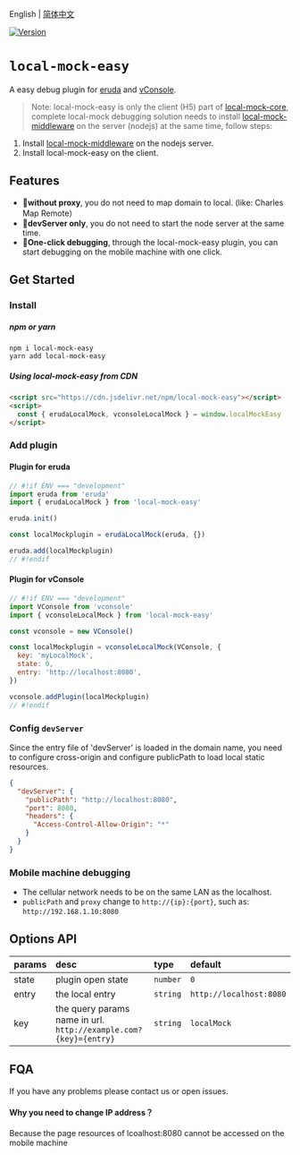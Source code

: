 English | [简体中文](/packages/local-mock-easy/README_CN.md)

<a href="https://www.npmjs.com/package/local-mock-easy"><img src="https://img.shields.io/npm/v/local-mock-easy.svg?sanitize=true" alt="Version"></a>

# `local-mock-easy`

A easy debug plugin for [eruda](https://www.npmjs.com/package/eruda) and [vConsole](https://www.npmjs.com/package/vconsole).

> Note: local-mock-easy is only the client (H5) part of [local-mock-core](https://github.com/vigory/local-mock-core), complete local-mock debugging solution needs to install [local-mock-middleware](https://www.npmjs.com/package/local-mock-middleware) on the server (nodejs) at the same time, follow steps:

1. Install [local-mock-middleware](https://www.npmjs.com/package/local-mock-middleware) on the nodejs server.
1. Install local-mock-easy on the client.

## Features

- 🎉**without proxy**, you do not need to map domain to local. (like: Charles Map Remote）
- 🚀**devServer only**, you do not need to start the node server at the same time.
- 🌻**One-click debugging**, through the local-mock-easy plugin, you can start debugging on the mobile machine with one click.

## Get Started

### Install

##### npm or yarn

```shell
npm i local-mock-easy
yarn add local-mock-easy
```

##### Using local-mock-easy from CDN

```html
<script src="https://cdn.jsdelivr.net/npm/local-mock-easy"></script>
<script>
  const { erudaLocalMock, vconsoleLocalMock } = window.localMockEasy
</script>
```

### Add plugin

#### Plugin for eruda

```js
// #!if ENV === "development"
import eruda from 'eruda'
import { erudaLocalMock } from 'local-mock-easy'

eruda.init()

const localMockplugin = erudaLocalMock(eruda, {})

eruda.add(localMockplugin)
// #!endif
```

#### Plugin for vConsole

```js
// #!if ENV === "development"
import VConsole from 'vconsole'
import { vconsoleLocalMock } from 'local-mock-easy'

const vconsole = new VConsole()

const localMockplugin = vconsoleLocalMock(VConsole, {
  key: 'myLocalMock',
  state: 0,
  entry: 'http://localhost:8080',
})

vconsole.addPlugin(localMockplugin)
// #!endif
```

### Config `devServer`

Since the entry file of 'devServer' is loaded in the domain name, you need to configure cross-origin and configure publicPath to load local static resources.

```json
{
  "devServer": {
    "publicPath": "http://localhost:8080",
    "port": 8080,
    "headers": {
      "Access-Control-Allow-Origin": "*"
    }
  }
}
```

### Mobile machine debugging

- The cellular network needs to be on the same LAN as the localhost.
- `publicPath` and `proxy` change to `http://{ip}:{port}`, such as: `http://192.168.1.10:8080`

## Options API

| params | desc                                                                 | type     | default                 |
| :----- | :------------------------------------------------------------------- | :------- | :---------------------- |
| state  | plugin open state                                                    | `number` | `0`                     |
| entry  | the local entry                                                      | `string` | `http://localhost:8080` |
| key    | the query params name in url.<br> `http://example.com?{key}={entry}` | `string` | `localMock`             |

## FQA

If you have any problems please contact us or open issues.

#### Why you need to change IP address？

Because the page resources of lcoalhost:8080 cannot be accessed on the mobile machine
